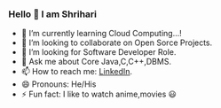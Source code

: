 ### Hello 👋 I am Shrihari

<!--- 🔭 I’m currently working on ...--->

- 🌱 I’m currently learning Cloud Computing...!
- 👯 I’m looking to collaborate on Open Sorce Projects.
- 🤔 I’m looking for Software Developer Role.
- 💬 Ask me about Core Java,C,C++,DBMS.
- 📫 How to reach me: [LinkedIn](https://www.linkedin.com/in/shrihari-aundhakar-000845139/).
- 😄 Pronouns: He/His
- ⚡ Fun fact: I like to watch anime,movies :smiley:
